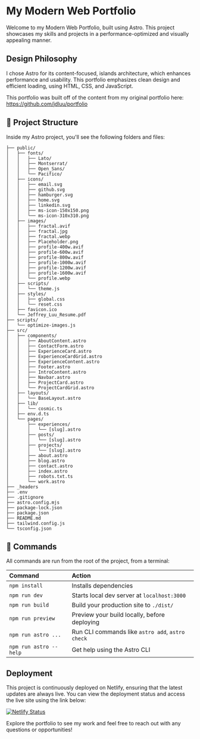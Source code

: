 # My Modern Web Portfolio

Welcome to my Modern Web Portfolio, built using Astro. This project showcases my skills and projects in a performance-optimized and visually appealing manner.

## Design Philosophy

I chose Astro for its content-focused, islands architecture, which enhances performance and usability. This portfolio emphasizes clean design and efficient loading, using HTML, CSS, and JavaScript.

This portfolio was built off of the content from my original portfolio here: <https://github.com/jdluu/portfolio>

## 🚀 Project Structure

Inside my Astro project, you'll see the following folders and files:

```
├── public/
│   ├── fonts/
│   │   ├── Lato/
│   │   ├── Montserrat/
│   │   ├── Open_Sans/
│   │   └── Pacifico/
│   ├── icons/
│   │   ├── email.svg
│   │   ├── github.svg
│   │   ├── hamburger.svg
│   │   ├── home.svg
│   │   ├── linkedin.svg
│   │   ├── ms-icon-150x150.png
│   │   └── ms-icon-310x310.png
│   ├── images/
│   │   ├── fractal.avif
│   │   ├── fractal.jpg
│   │   ├── fractal.webp
│   │   ├── Placeholder.png
│   │   ├── profile-400w.avif
│   │   ├── profile-600w.avif
│   │   ├── profile-800w.avif
│   │   ├── profile-1000w.avif
│   │   ├── profile-1200w.avif
│   │   ├── profile-1600w.avif
│   │   └── profile.webp
│   ├── scripts/
│   │   └── theme.js
│   ├── styles/
│   │   ├── global.css
│   │   └── reset.css
│   ├── favicon.ico
│   └── Jeffrey_Luu_Resume.pdf
├── scripts/
│   └── optimize-images.js
├── src/
│   ├── components/
│   │   ├── AboutContent.astro
│   │   ├── ContactForm.astro
│   │   ├── ExperienceCard.astro
│   │   ├── ExperienceCardGrid.astro
│   │   ├── ExperienceContent.astro
│   │   ├── Footer.astro
│   │   ├── IntroContent.astro
│   │   ├── Navbar.astro
│   │   ├── ProjectCard.astro
│   │   └── ProjectCardGrid.astro
│   ├── layouts/
│   │   └── BaseLayout.astro
│   ├── lib/
│   │   └── cosmic.ts
│   ├── env.d.ts
│   └── pages/
│       ├── experiences/
│       │   └── [slug].astro
│       ├── posts/
│       │   └── [slug].astro
│       ├── projects/
│       │   └── [slug].astro
│       ├── about.astro
│       ├── blog.astro
│       ├── contact.astro
│       ├── index.astro
│       ├── robots.txt.ts
│       └── work.astro
├── _headers
├── .env
├── .gitignore
├── astro.config.mjs
├── package-lock.json
├── package.json
├── README.md
├── tailwind.config.js
└── tsconfig.json
```

## 🧞 Commands

All commands are run from the root of the project, from a terminal:

| Command                | Action                                           |
| :--------------------- | :----------------------------------------------- |
| `npm install`          | Installs dependencies                            |
| `npm run dev`          | Starts local dev server at `localhost:3000`      |
| `npm run build`        | Build your production site to `./dist/`          |
| `npm run preview`      | Preview your build locally, before deploying     |
| `npm run astro ...`    | Run CLI commands like `astro add`, `astro check` |
| `npm run astro --help` | Get help using the Astro CLI                     |

## Deployment

This project is continuously deployed on Netlify, ensuring that the latest updates are always live. You can view the deployment status and access the live site using the link below:

[![Netlify Status](https://api.netlify.com/api/v1/badges/5b79e3ed-5748-4cbd-9609-a93a4967c79e/deploy-status)](https://app.netlify.com/sites/spectacular-basbousa-817044/deploys)

Explore the portfolio to see my work and feel free to reach out with any questions or opportunities!
